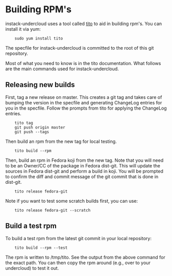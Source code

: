 Building RPM's
==============

instack-undercloud uses a tool called [tito](http://rm-rf.ca/tito) to aid in
building rpm's. You can install it via yum:

        sudo yum install tito

The specfile for instack-undercloud is committed to the root of this git
repository.

Most of what you need to know is in the tito documentation. What follows are
the main commands used for instack-undercloud.

Releasing new builds
--------------------

First, tag a new release on master. This creates a git tag and takes care of bumping the version in the specfile and generating ChangeLog entries for you in the specfile. Follow the prompts from tito for
applying the ChangeLog entries.

        tito tag
        git push origin master
        git push --tags

Then build an rpm from the new tag for local testing.

        tito build --rpm


Then, build an rpm in Fedora koji from the new tag. Note that you will need to be an Owner/CC of the package in Fedora dist-git. This will update the sources in Fedora dist-git and perform a build in koji. You will be prompted to confirm the diff and commit message of the git commit that is done in dist-git.

        tito release fedora-git

Note if you want to test some scratch builds first, you can use:

        tito release fedora-git --scratch
        
Build a test rpm
----------------
To build a test rpm from the latest git commit in your local repository:

        tito build --rpm --test

The rpm is written to /tmp/tito. See the output from the above command for
the exact path. You can then copy the rpm around (e.g., over to your
undercloud) to test it out.        
